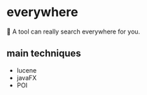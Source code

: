 # everywhere
:wrench: A tool can really search everywhere for you.

## main techniques
* lucene
* javaFX
* POI
